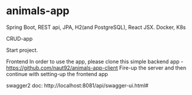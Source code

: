 # animals-app
Spring Boot, REST api, JPA, H2(and PostgreSQL), React JSX.
Docker, K8s 
 
CRUD-app

Start project.

Frontend
In order to use the app, please clone this simple backend app - https://github.com/naut92/animals-app-client Fire-up the server and then continue with setting-up the frontend app

swagger2 doc:
http://localhost:8081/api/swagger-ui.html#